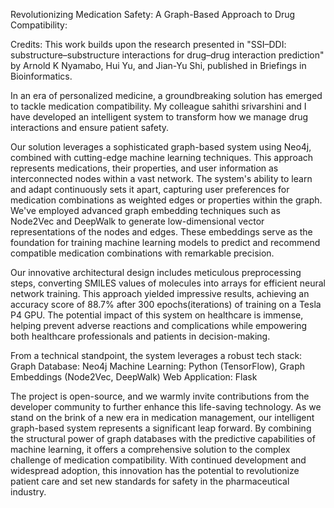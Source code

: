 Revolutionizing Medication Safety: A Graph-Based Approach to Drug Compatibility:

Credits: This work builds upon the research presented in "SSI–DDI: substructure–substructure interactions for drug–drug interaction prediction" by Arnold K Nyamabo, Hui Yu, and Jian-Yu Shi, published in Briefings in Bioinformatics.

In an era of personalized medicine, a groundbreaking solution has emerged to tackle medication compatibility. My colleague sahithi srivarshini and I have developed an intelligent system to transform how we manage drug interactions and ensure patient safety.

Our solution leverages a sophisticated graph-based system using Neo4j, combined with cutting-edge machine learning techniques. This approach represents medications, their properties, and user information as interconnected nodes within a vast network. The system's ability to learn and adapt continuously sets it apart, capturing user preferences for medication combinations as weighted edges or properties within the graph.
We've employed advanced graph embedding techniques such as Node2Vec and DeepWalk to generate low-dimensional vector representations of the nodes and edges. These embeddings serve as the foundation for training machine learning models to predict and recommend compatible medication combinations with remarkable precision.

Our innovative architectural design includes meticulous preprocessing steps, converting SMILES values of molecules into arrays for efficient neural network training. This approach yielded impressive results, achieving an accuracy score of 88.7% after 300 epochs(iterations) of training on a Tesla P4 GPU.
The potential impact of this system on healthcare is immense, helping prevent adverse reactions and complications while empowering both healthcare professionals and patients in decision-making.

From a technical standpoint, the system leverages a robust tech stack:
Graph Database: Neo4j
Machine Learning: Python (TensorFlow), Graph Embeddings (Node2Vec, DeepWalk)
Web Application: Flask

The project is open-source, and we warmly invite contributions from the developer community to further enhance this life-saving technology.
As we stand on the brink of a new era in medication management, our intelligent graph-based system represents a significant leap forward. By combining the structural power of graph databases with the predictive capabilities of machine learning, it offers a comprehensive solution to the complex challenge of medication compatibility.
With continued development and widespread adoption, this innovation has the potential to revolutionize patient care and set new standards for safety in the pharmaceutical industry.

